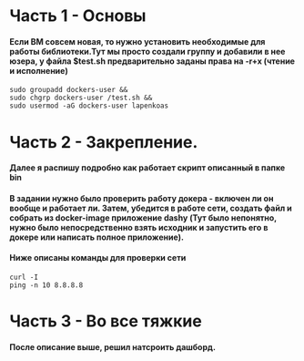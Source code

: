 # Часть 1 - Основы

<H4>Если ВМ совсем новая, то нужно установить необходимые для работы библиотеки.Тут мы просто создали группу и добавили в нее юзера, у файла $test.sh предварительно заданы права на -r+x (чтение и исполнение)</H4>
    
    sudo groupadd dockers-user &&
    sudo chgrp dockers-user /test.sh &&
    sudo usermod -aG dockers-user lapenkoas
    
# Часть 2 - Закрепление. 
<H4>
    Далее я распишу подробно как работает скрипт описанный в папке bin
</H4>

<H4>
    В задании нужно было проверить работу докера - включен ли он вообще и работает ли. 
    Затем, убедится в работе сети, создать файл и собрать из docker-image приложение dashy (Тут было непонятно, нужно было непосредственно взять исходник и запустить его в докере или написать полное приложение).
</H4>
<H4>
    Ниже описаны команды для проверки сети
</H4>

    curl -I
    ping -n 10 8.8.8.8


# Часть 3 - Во все тяжкие

<H4>
    После описание выше, решил натсроить дашборд. 
</H4>



